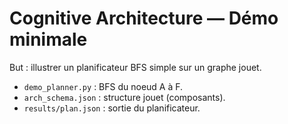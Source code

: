 
# Cognitive Architecture — Démo minimale

But : illustrer un planificateur BFS simple sur un graphe jouet.
- `demo_planner.py` : BFS du noeud A à F.
- `arch_schema.json` : structure jouet (composants).
- `results/plan.json` : sortie du planificateur.
